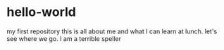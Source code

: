 # hello-world
my first repository
this is all about me and what I can learn at 
lunch. let's see where we go.
I am a terrible speller
